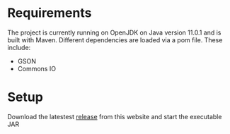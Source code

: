 # Requirements
The project is currently running on OpenJDK on Java version 11.0.1 and is built with Maven. Different dependencies are loaded via a pom file. These include:
- GSON
- Commons IO

# Setup
Download the latestest [release](https://github.com/nonnemann/anyproc_public/releases) from this website and start the executable JAR
